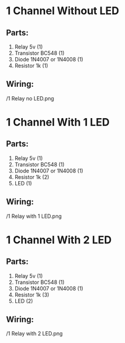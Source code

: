 # 1 Channel Without LED

## Parts:
1. Relay 5v (1)
2. Transistor BC548 (1)
3. Diode 1N4007 or 1N4008 (1)
4. Resistor 1k (1)

## Wiring:

/1 Relay no LED.png

# 1 Channel With 1 LED

## Parts:
1. Relay 5v (1)
2. Transistor BC548 (1)
3. Diode 1N4007 or 1N4008 (1)
4. Resistor 1k (2)
5. LED (1)

## Wiring:

/1 Relay with 1 LED.png

# 1 Channel With 2 LED

## Parts:
1. Relay 5v (1)
2. Transistor BC548 (1)
3. Diode 1N4007 or 1N4008 (1)
4. Resistor 1k (3)
5. LED (2)

## Wiring:

/1 Relay with 2 LED.png